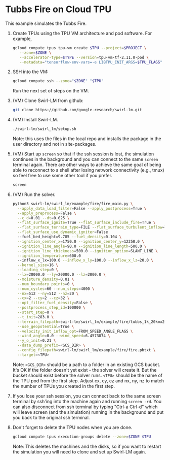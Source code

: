 # Tubbs Fire on Cloud TPU

This example simulates the Tubbs Fire.

1. Create TPUs using the TPU VM architecture and pod software. For example,


   ```sh
   gcloud compute tpus tpu-vm create $TPU --project=$PROJECT \
      --zone=$ZONE \
      --accelerator-type=$TYPE --version=tpu-vm-tf-2.11.0-pod \
      --metadata="tensorflow-env-vars=-e LIBTPU_INIT_ARGS=$TPU_FLAGS"
   ```

1. SSH into the VM:

   ```sh
   gcloud compute ssh --zone="$ZONE" "$TPU"
   ```

   Run the next set of steps on the VM.

1. (VM) Clone Swirl-LM from github:

   ```sh
   git clone https://github.com/google-research/swirl-lm.git
   ```

1. (VM) Install Swirl-LM.

   ```sh
   ./swirl-lm/swirl_lm/setup.sh
   ```

   Note: this uses the files in the local repo and installs the package in the
   user directory and not in site-packages.

1. (VM) Start up `screen` so that if the ssh session is lost, the simulation
   continues in the background and you can connect to the same `screen` terminal
   again. There are other ways to achieve the same goal of being able to
   reconnect to a shell after losing network connectivity (e.g., tmux) so feel
   free to use some other tool if you prefer.

   ```sh
   screen
   ```

1. (VM) Run the solver.

   ```sh
   python3 swirl-lm/swirl_lm/example/fire/fire_main.py \
     --apply_data_load_filter=False --apply_postprocess=True \
     --apply_preprocess=False \
     --c_d=0.01 --dt=0.025 \
     --flat_surface_ignite=True --flat_surface_include_fire=True \
     --flat_surface_terrain_type=FILE --flat_surface_turbulent_inflow=True \
     --flat_surface_use_dynamic_igniter=False
     --fuel_bed_height=9.785 --fuel_density=0.104 \
     --ignition_center_x=1750.0 --ignition_center_y=12250.0 \
     --ignition_line_angle=90.0 --ignition_line_length=500.0 \
     --ignition_line_thickness=500.0 --ignition_option=SLANT_LINE \
     --ignition_temperature=600.0
     --inflow_x_lx=100.0 --inflow_x_ly=100.0 --inflow_x_lz=20.0 \
     --kernel_size=16 \
     --loading_step=0 \
     --lx=20000.0 --ly=20000.0 --lz=2000.0 \
     --moisture_density=0.01 \
     --num_boundary_points=0 \
     --num_cycles=60 --num_steps=4000 \
     --nx=512 --ny=512 --nz=20 \
     --cx=2 --cy=2 --cz=32 \
     --opt_filter_fuel_density=False \
     --postprocess_step_id=100000 \
     --start_step=0 \
     --t_init=283.0 \
     --terrain_filepath=swirl-lm/swirl_lm/example/fire/tubbs_1k_20kmx20km.ser \
     --use_geopotential=True \
     --velocity_init_inflow_opt=FROM_SPEED_ANGLE_FLAGS \
     --wind_angle=0.0 --wind_speed=6.4573874 \
     --y_o_init=0.21 \
     --data_dump_prefix=<GCS_DIR> \
     --config_filepath=swirl-lm/swirl_lm/example/fire/fire.pbtxt \
     --target=<TPU>
   ```

   Note: `<GCS_DIR>` should be a path to a folder in an existing GCS
   bucket. It's OK if the folder doesn't yet exist - the solver will create
   it. But the bucket should exist before the solver runs. `<TPU>` should be the
   name of the TPU pod from the first step. Adjust cx, cy, cz and nx, ny, nz to
   match the number of TPUs you created in the first step.

1. If you lose your ssh session, you can connect back to the same screen
   terminal by ssh'ing into the machine again and running `screen -rd`. You can
   also disconnect from ssh terminal by typing "Ctrl-a Ctrl-d" which will leave
   screen (and the simulation) running in the background and put you back to the
   original ssh terminal.

1. Don't forget to delete the TPU nodes when you are done.

   ```sh
   gcloud compute tpus execution-groups delete --zone=$ZONE $TPU
   ```

   Note: This deletes the machines and the disks, so if you want to restart
   the simulation you will need to clone and set up Swirl-LM again.
